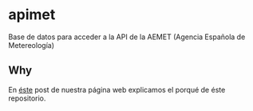# apimet
Base de datos para acceder a la API de la AEMET (Agencia Española de Metereología)

## Why
En [éste](http://katodia.com/2016/04/api-de-aemet/) post de nuestra página web explicamos el porqué de éste repositorio.

